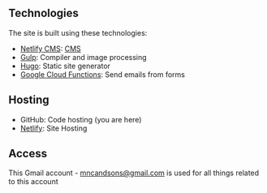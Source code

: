 ## Technologies

The site is built using these technologies:

* [Netlify CMS](https://www.netlifycms.org/): [CMS](https://mnccontractors.com/admin/#/)
* [Gulp](https://gulpjs.com/): Compiler and image processing
* [Hugo](https://gohugo.io/): Static site generator
* [Google Cloud Functions](https://console.cloud.google.com/home/dashboard?project=sending-form&pli=1): Send emails from forms

## Hosting

* GitHub: Code hosting (you are here)
* [Netlify](https://app.netlify.com/teams/mnc/sites): Site Hosting

## Access

This Gmail account - mncandsons@gmail.com is used for all things related to this account
